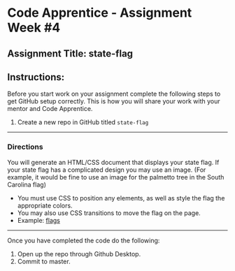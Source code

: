 # Code Apprentice - Assignment Week #4

## Assignment Title: state-flag

## Instructions:

Before you start work on your assignment complete the following steps to get GitHub setup correctly. This is how you will share your work with your mentor and Code Apprentice.

1. Create a new repo in GitHub titled `state-flag`

---

### Directions

You will generate an HTML/CSS document that displays your state flag. If your state flag has a complicated design you may use an image. (For example, it would be fine to use an image for the palmetto tree in the South Carolina flag)
- You must use CSS to position any elements, as well as style the flag the appropriate colors.
- You may also use CSS transitions to move the flag on the page.
- Example: [flags](https://pixelastic.github.io/css-flags/)

---

Once you have completed the code do the following:

1. Open up the repo through Github Desktop.
2. Commit to master.
